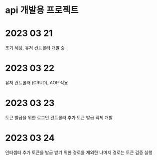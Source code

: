 # api 개발용 프로젝트

# 2023 03 21
초기 세팅, 유저 컨트롤러 개발 중

# 2023 03 22
유저 컨트롤러 (CRUD), AOP 적용

# 2023 03 23
토큰 발급을 위한 로그인 컨트롤러 추가
토큰 발급 객체 개발

# 2023 03 24
인터셉터 추가
토큰을 발급 받기 위한 경로를 제외한 나머지 경로는 토큰 검증 실행